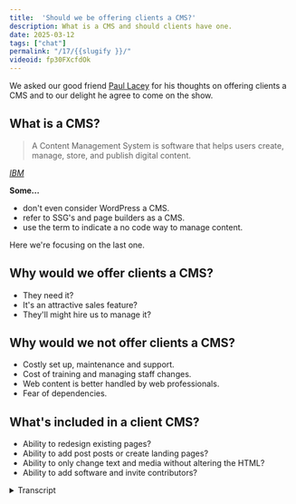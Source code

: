 ```yaml
---
title:  'Should we be offering clients a CMS?'
description: What is a CMS and should clients have one.
date: 2025-03-12
tags: ["chat"]
permalink: "/17/{{slugify }}/"
videoid: fp30FXcfdOk
---
```

We asked our good friend [Paul Lacey](https://paullacey.digital/) for his thoughts on offering clients a CMS and to our delight he agree to come on the show.

## What is a CMS?

<blockquote>A Content Management System is software that helps users create, manage, store, and publish digital content.</blockquote>
<cite><a href="https://www.ibm.com/think/topics/content-management-system"><abbr title="International Business Machines">IBM</abbr></a> </cite> 

**Some...**

 - don't even consider WordPress a CMS.
 - refer to SSG's and page builders as a CMS.
 - use the term to indicate a no code way to manage content.

Here we're focusing on the last one.


 ##  Why would we offer clients a CMS?

 - They need it?
 - It's an attractive sales feature?
 - They'll might hire us to manage it?

  ##  Why would we not offer clients a CMS?

  - Costly set up, maintenance and support.
  - Cost of training and managing staff changes. 
  - Web content is better handled by web professionals.
  - Fear of dependencies.
  

  ## What's included in a client CMS?

  - Ability to redesign existing pages?
  - Ability to add post posts or create landing pages?
  - Ability to only change text and media without altering the HTML?
  - Ability to add software and invite contributors?

  <details> 
<summary> Transcript</summary>


[00:00:06] **Nathan Wrigley:** Hello there and welcome to the No Script Show. After a couple of YouTube only episodes, we are back with an audio chat.

And for those of you who are watching the video version, you will see that we've got the first ever guest for this show. And it's Paul Lacey. Paul is a good friend of ours from the world of WordPress. He is a UK designer with experience working with agencies and will be able to help us with today's topic.

And that topic is, should we be offering clients, a CMS. A CMS, of course stands for Content Management System. Paul, thanks for joining us. How you doing? I'm doing 

[00:00:39] **Paul Lacey:** good, thank you. I'm not sure if I'm gonna help that much though. 'cause I'm probably more confused than the two of you. Oh, I think that's gonna be hard, Tom, but you, yeah, but you're right.

I do live in the world where this is. This is all going on as such. So I'm in the trenches with WordPress and CMSs and agencies and clients and all that sort of stuff, but I'm utterly confused about it all at the same time about where it's going and AI and should we be doing this? I'm definitely aware that we're, that, I mean think actually, I dunno if you know this, but yesterday was the an, the 25th anniversary of the.com boom collapse, when the stock market, collapsed and stuff.

and then obviously we've rebuilt the web from there, but I think we've still probably. Started off with some extremely bad habits compared to how the web started and, here we are 25 years later in another existential crisis. 

[00:01:40] **Nathan Wrigley:** Yeah, there certainly gonna be a lot to talk about. I should, before we get stuck into it though, firstly introduce David.

How are you doing, David? Yeah, I'm good. 

[00:01:48] **David Waumsley:** I'll just come in and say why Paul is here because I was asking Paul because we know with the, history of the kind of episodes we've done here, I've, we've all worked in WordPress and we still use WordPress, but I've recently been trying to play around with static site generators and with WordPress you get this content management system anyway, so why not offer it to clients?

So I, hit a bit of a dilemma because now I started to play with a static site generator. If I wanna offer that same thing to clients, I have to add in. So it's really made me question again whether I need to. Going forward for my clients or not. So really that's why I went to Paul, because I know he is really looking after more clients than me and has more experience, particularly with the kind of agencies I'm thinking, should I just drop that all together with the CMSs for me, even though I was a big fan and it's created a lot of work for me, I'm actually thinking it would be extra work now.

So I, that was really how you came into it. It's a, an elaborate ruse really to get you on the show, Paul, but, so I'm pleased it works, 

[00:02:57] **Nathan Wrigley:** yeah. Okay. So yeah, that's great. Paul, just give us a quick bio actually that would be quite useful. Just tell us what you're doing currently, even though it might not necessarily overlap with what you're gonna talk about.

Maybe you're in a transition period or something like that, but what are you doing right now? What kind of work do you largely have? 

[00:03:13] **Paul Lacey:** Yeah, I'm probably a relatively typical, Fairly experienced web consultant, working mostly with WordPress, and I used to have an agency, a small one, like five people or something like that.

But I'm now just me prefer it like that. And probably my balance of skills is I'm a jack of all trades as such that I'll do design work, I'll do development work, I'll do consultancy. I don't do any of the marketing stuff. So none of the SEO, none of the pay per click, none of that sort of stuff.

So I'm all about creating the website. that's where I come in. And then in terms of my balance of what my work is, I probably, if I break it down by income percentage, for instance, I would say that half of my income is looking after. Around 60 or 70 websites on WordPress care plans and just being like a janitor or a gardener, picking out the weeds for those websites as such.

I'd say then another quar, another quarter would be, retainers working for a couple of, different companies. One of them is, beaver Builder, so I help them with design work and some of that sort of stuff. And then probably the final quarter is what would've been my a hundred percent, let's say five years ago, or a bit more, which is, a client comes along and wants a website and then you take them through and they come to you and you are apparently the answer to that.

So then you say, okay, and then, and they give you money and you make website, and then there's some kind of process that happens in between that is probably completely different depending on who's doing it and whether it's an agency or freelancer. What kind of things that agency or freelancer thinks about at the time?

as for me, I'm probably just trying to meet clients where they're at and trying to help guide them. And if I can see that they're completely delusional, then I'll just walk away before the project starts. If I can see that they're open to, and that, that they, what they want to do is communicate their brand and their product or whatever it might be.

Then I know I can help them. And I know that it's probably never gonna be perfect because there's so many different variables, but I'll do my best to take them from where they think they want to go and tweak them a little bit as we go along. So I think I'm, o I'm quite good. I think at what I do, I'm not the best.

but I've, my heart's in the right place and I've got some skills, so that's probably where I'm at. 

[00:05:51] **Nathan Wrigley:** Nice. Yeah, this entire chat really is aimed at the building bit. We don't get into the marketing or the pay click or any of that stuff. It's all about the, pixels on the page, the HTML, the CSS, the JavaScript, and and interestingly, largely moving away from A CMS.

So this is an interesting conversation. I guess maybe we should start with the whole, what even is a CMS. that's obviously a moving target because what was true 10 years ago obviously isn't true today. But can I just throw that question out there and let's just see if we can define what a CMS is?

should we, I don't know. Should I go David first? What do you think? I was just wondering if you should bring up our 

[00:06:29] **David Waumsley:** show notes here. 'cause we've got a, an existing definition on here and I can read that out, which is according to IBM, and this is similar to other definitions. A content management system is software that helps users create, manage, store, and publish digital content.

Now, under that definition, I'd probably call my computer or even my mobile, A CMS, because, it can help me do all those things. That's true. I think, and I've put some things down on the show notes here, is that. Perhaps it depends on the context, which we're CMS. So I've put a note here that some don't even consider WordPress A CMS because of how, they might compare it to other CMSs that give you more outta the box choices with your custom fields.

Some refer to the thing that I've been moving to, which is a static site generator levity in my case, or page builders as a CMS, which I guess they are, under the definition. And I think the one we're using today, which is what we're focusing on because we've become responsible for it, is, using it to indicate a no code, way to manage content.

Something that we might give to clients. 

[00:07:50] **Nathan Wrigley:** yeah. Okay. Anything to add to that, Paul? 

[00:07:54] **Paul Lacey:** yeah, I think that's a good definition. Just, it's just, you can see that. How CMS is, especially this, if we just say a word, a website, CMS, if we narrow it down to that, how there's been so many different iterations o of that over the last 20 years and you can find a problem with every different concept of how that was done.

It's funny because you can look back and see how certain things were done, let's say 10 years ago in something like WordPress and think there's such good aspects of that, but the way that you had to build it was clunky. So that, so it seems that, the focus with the CMS should be content, but in the last 20 years it's been the CMS is there, but the focus is on code, or the focus is on accessibility, or the focus is on speed, or the focus becomes on design, which is probably where we're at now, where there's too much of a design layer in mixed in with it, which is where we're the problems.

[00:08:53] **David Waumsley:** Can I ask you a question? Just at the start of this. So if you were starting afresh now, in a way, which is what I'm doing now, do you think you would be, if it wasn't already there in WordPress, do you think you would be offering clients A CMS just off the top of your head? 

[00:09:11] **Paul Lacey:** so I guess if you could, the question to me, first of all, I'd be a plumber instead.

good answer. So if you remove the financial aspect, the financial pressure, yeah. Because essentially we are where we are with how, what people want as such. So if I was looking at what people want and I needed to make hay while the sun's shining, then I would probably do something similar to what I was doing now, if, I was looking ahead, I.

I would be focusing much more on the UX side of things, the more human side of things. And I'd be also probably looking at which sectors are, rocky at the moment. So I would, I know what you've been doing, David with, static site generations. I really envious that you are able to do that.

And I do feel stuck in WordPress. I'm institutionalized into WordPress, so if I could remove all the baggage, then I would want to reevaluate everything. And I may well come back to WordPress, but probably not for everything. And I would probably be able to, look at it as a tool that did a particular job very well in the right hands.

but it's definitely hugely problematic. And, the static site generators. To me, it feels like what WordPress was like before page builders without a database, with a CF page builder type scenario and stuff like that. That's what I've seen from systems like, sta I think it's called.

I'm not sure about the one that you use, the 11 t. Yeah. And, but yeah, no, I would, I want to do things differently actually. I do want to do things differently now, but it's so difficult to get out of lane. Yeah. Because there is a constant flow of, and the demand is to do things the way that everybody else is doing them.

That's what the clients seem to want as well. Yeah. 

[00:11:18] **Nathan Wrigley:** But also, you've probably got a heritage of SEO and what have you and You paint yourself into a bit of a corner, don't you, with all of these things. Yeah. And you're not always in 

[00:11:26] **Paul Lacey:** the driving seat as well. so being a website builder.

This isn't if you're a builder or a plumber or a, going back to that sort of trade or an electrician or sparky as they would be called. the plumber comes along and, or the, sparky, the electrician comes along and will point out issues that is wrong with your house that you, that a different person needs to solve, but they'll just tell you about it.

Whereas, a builder of a house tends to hire all of those people and pull 'em all together and they're running the show as such. So I find myself a lot of the time in the, I'm, I wasn't at the beginning of the conversation. I'm brought in and I just need to do the thing that I'm being told to do and then leave, and that's me done sort of thing.

So it's nice when you're not in that situation and you are leading, somebody comes to you and they're, ready for a clean slate. They say nothing has worked. And you can say, we do need marketing people, but I can definitely help you get this framework right from the beginning. But I find that to be a rarer, thing.

And I think that a lot of those people who have that good intent as a client get guled up by a bad agency. So that's the big problem for me. I think these are just tools that are being completely misused and corrupted. yeah. 

[00:12:49] **Nathan Wrigley:** Can I just interject a couple of things? So the first thing is, your, point Paul, about being slightly jealous of David.

I think David's managed to unlock some sort of creative future in which he's not constrained by A CMS. And it doesn't matter which CMS you're using, it brings constraints. It's, it's got benefits on the one hand and it's got constraints on the other. And WordPress, just like anything else, will paint you into a corner in certain respects.

And David's painting himself in the pixels on a page. Aspect of it. he can put anything anywhere and be led by, Figma can be his best friend. He doesn't have to worry about, what it will show. He can build that. But also, David, could you just scroll back up a little bit? I want to just address something inside the CMS thing, which I think we missed, which is the, helps users and I think that's, we'll come onto it in a minute, why we would use a CMS, but I think that's one of the big things about it, about using a CMS.

It's not the managing and storing of data. 'cause they all do that. They'll all store images, they'll store text, they'll lay out, with some templating engine, how it looks. But for me. The user bit is the crucial bit. It's the fact that it comes with all of that built in the authentication layer, the multi users, the permissions and all of that.

I think that's one of the crucial bits that kind of o often gets lost. And certainly on this show we ne we never talk about that 'cause we're all about the pixels on the page. But that's one of the nice things that WordPress brings out the box. Soon as you've installed it, you've got not the best implementation, but you've got a fairly decent implementation of users and permissions and roles and all of that kind of stuff.

So I just wanted to mention that. So with that being said, shall I, move us onto the next thing? So we've, I think we've explored what A CMS is. We've all stated our, case there. And then the next question that we were gonna raise was, why would we even offer it? And I think I've maybe just opened the door with that a little bit, talking about, Clients can log in. we're all familiar with that. Ev every client on earth has used some sort of social network where you go to a login page, you type in your password and username, and you can publish content in that way. And we're all familiar with that and we can share it and, all of that kind of stuff.

So maybe that's one of the reasons, is that, yeah, I mean 

[00:15:01] **David Waumsley:** it's, whether they need it or not. And I guess this is the question I've been asking a lot. I gave it because I needed it personally to manage the content, to create the site as the person building the site and then offering that over to clients is the bit because.

I know all the bad things that can go wrong. The client, if you've set it up in the wrong way, the client can go and break things that can spoil your pay speed. SEO, responsiveness, accessibility can all get out the window. If you set this up wrong. They can even create security risks. They can even run off with something that's yours, like your licenses and a, WordPress set up and take it or invite other people in.

So I know all the things here. So it gets me back to that question, we'd offer it because they need it and yeah. I've been trying to think out with, most of my clients have come to the conclusion, the ones that I presently got, that not many of them actually need it. If I could offer that service to do the updates on their behalf, that would be a better situation from my experience.

But Paul, you've got wider experience than me with different people, so you might be able to come in with some kind of ideas where people really do need it, 

[00:16:12] **Paul Lacey:** Yeah. you're right. You're absolutely right that there's. Like a question, does somebody need it or not? And some of the clients that you've got, you've right to assume that they don't and that, the, you're like a personal trainer nutritionist for them.

And you're, making sure that their online presence is healthy and you've identified that it can live in this kind of sphere where they don't, need that as such. And I think there's always gonna be a, segment of the market where that's the right thing. And the fact that those, if people like yourself can find those clients and give them that correct solution, means that you're probably saving them like from the next website failure that they were gonna have in WordPress, but let's say WordPress or something like that, because they didn't need it, and you guided them in the right direction.

I think why would we offer a CMS, so first of all, I think, If we just get rid of like a whole load of market segments in one quick moment, massive blue chip companies will need to manage content. So they have to have CMS, they've got, intranets and gigantic websites and multiple people managing stuff.

And then you've got a news website like the BBC that clearly needs A-C-A-C-M-S because you've got journalists and content creators just publishing content there. And then I think you've got the segment that we're probably all focused on, really, which is the SME small to medium enterprise or SMB, small to medium business, which typical businesses, I don't know, let's say anything between one and 200 members of staff, let's say is a, might come into that.

And that is probably where 90% or more of our clients have come from. they're also the. The clients who are under the most threat, I think, from both sides. So they're under threat from, let's say you've got a company with a hundred people. You are under threat from market disruptors with a, team of five from one side who are extremely agile.

Then you also are under threat from the massive corporations who are looking at that. You've got, you are making some money and they wanna make that money instead of you. Why? Why should you make that money? They can do it. And so what I wouldn't really want for that SEC sector who are already under threat as such would be to Have a situation where they can't communicate anymore. Whereas the Agile people can, because they can hire you David, for instance. 

and just have you doing their website for them. And then the big corporates, they can spend whatever they like and have huge teams. And then the people in the middle are becoming less agile on the one side and on the other side, they're less able to communicate without CMS.

So to me, kinda and, it, the problem is it's just been done so badly for that sector. I feel sorry for that sector that, agencies, especially agencies. 'cause I see a lot of agencies and I see it, I, and I'll, talk about this in a minute, just the trend of. Dumbing down what the agency is offering and hiring, very young untrained people who are full of energy, but they are just trying to pay for their car insurance while they're living with their parents still.

And they'll do anything 'cause they need that money. But I think that, those SMBs and SMEs in the middle, those are the people who are struggling the most probably to be unique and get their voice out. And the CMS is a way that they can do that on the internet, on the web. 

So that's why they need it.

The problem is, I think, as I say, the way that most of, the way that I'm seeing it implemented by agencies and freelancers is super problematic. And then also you get the other side that those SMEs often have kind of dictatorial type CEOs or. Heads of departments who are, even if they got the right person to hire, they decide that they're gonna power trip that person or that agency and just get them to magpie or copy something that they've seen one of their competitors do.

So you have all these terrible forces working against the SMEs, I think. And so I dunno where we go from there, but I think that's why I think they need them because you can't, if you take it away from them, then you've taken away the opportunity for them to do it. So really I would prefer that they have a CMS, but the entire sector becomes better educated on what, how they should be using that tool.

Because a tool like WordPress is a design tool and a CMS now. So it's both, and a lead capture tool. It's doing everything and, that's probably where the problem is that I. The, you have lots of smaller agencies as well offering cheap solutions and lying about what the result of using these cheap solutions is gonna be.

So there's, I think it's, I don't really like the term disinformation, but I think there's, it's, we're full, of that, that in this sector. Yeah. That's a big problem. 

[00:21:34] **Nathan Wrigley:** David, can I ask, because you've obviously stepped away from doing a CMS, what are the things that you, that, that have be called your calling into question?

So we're not moving on to why not to offer, but it's somewhere in between. what are the things that you, have questioned more recently about the need for A CMS? 'cause I know in my case, a lot of the use of A CMS was really. Came down to my convenience. It was a tool that I understood. I could implement it with one click of a button.

there's hosting companies that you just press one button and look, there's WordPress. We had amazing tools like, page builders and things, which allowed me to just forget about HDML and CSS and become de-skilled in that way. plugins that whole architecture plugins, that meant that, if it's been, if it can, be done, probably somebody's done it and I didn't have to worry about that.

why, are you dissuaded recently? So it's not the what, why do we not offer it? But just what are the things that you've called into Question. 

[00:22:33] **David Waumsley:** it's, with a lot of my clients, I've never really thought about the process of when the people who are updating the content themselves on their own, that staff changes.

And there's usually nothing in place for when that happens. So you might train somebody for the first time to manage their own CMS. But as Paul was talking, I think I need to throw this in. It reminded me that. When I'm saying, not offering clients, a CMS, what's the reason why we might offer it?

In effect, I still am offering them a CMS. So the recent site I've done is You are the cms. Yeah. but yes, but actually 11 T has been the cms, which is replicating what I would've done in WordPress for a blog. So I have content managed the, layout of their content in an easy way. They've got it.

The only difference in this case is I haven't given them access to it. You're the gatekeeper in a No. so in a way, my, my own question is a bit of a silly one because effectively I have given the clients a CMS. What I haven't done is offer them a no code way to interact with it. 

[00:23:46] **Nathan Wrigley:** There's no URL where they can log in.

It's more sending David an email with the new content that we want to be. Yeah. So I 

[00:23:52] **David Waumsley:** have to update it, which is, so yeah, my, I, guess my concern, which I'll, I mean I did put some bullet points in here is, but that if you are trying to set up a CMS is that, it can be, WordPress makes this easy.

It can be costly to set up, and then you have to maintain the thing, which is an extra cost and you have to support it. You have to make sure that it's updated and secure. And then the issue that I've run into before is the kind of extra cost in training somebody to be able to use the CMS that you've set up, assuming that we're setting it up for them to use in a sort of no code way, and then manage those staff changes.

And that, this big argument that I've seen a lot in the WordPress space recently, which is seems ironic to me, is that argument that is well. you shouldn't be giving clients any access to WordPress. That's for you to do. You use it for this one? This would only be handled by web professionals.

Anything going on the web needs somebody who's trained to understand SEO, the consequences of it to know. And I do think, there is, there's that fear of dependencies is a reason why not to offer it. You're dependent on the CMS that you've set up. If you can do it yourself manually, but, 

[00:25:06] **Nathan Wrigley:** Yeah, that's definitely a hot topic at the moment, isn't it? The idea of becoming a professional again, because I wonder if people feel their cake is being eaten by the platform itself, if it's so easy to use. Why do we need a professional? I, what you've done in gatekeeping, your access in that you've inoculated yourself from the, the clients basically, they're either gonna move away from you or keep going with you, and there's much less, we can do this blog post ourselves.

We can, add a page here and a page there and what have you. Everything has to go through you. So I think, I know that you are not doing it for those cynical reasons, but I think there is something quite neat about that model. I think it's quite nice. 

[00:25:47] **David Waumsley:** Yeah, it's a, it's one that I've still got to test that and that really, because what I've had to do is, I've had to say in the same way that Paul has already said like 50% of his kind of income is through managing and hosting ing after these things.

That was really, that was going to be my passive income. It didn't turn out to be quite so passive 'cause you had to keep updating it all the time. Now what I'm trying to do is, a way of avoid is, some of the issues I have by giving the client a code free access to the website is to say, okay, I still need the retainer.

You still need me to be around. so what I'm gonna do is charge you pretty much the same as what I did if it was WordPress. I don't have to do the security and the updates that went with it. I don't have to pay the same for the hosted. So what I'm going to supplement that with is the fact that I will do your updates as part of that.

So I will go put the code up when you need those updates. But it's untested at the moment because I don't know. I don't know if somebody might just see that as a way of abusing it, and every day they want a new update on their website because I've offered this as part of their yearly package. 

[00:26:55] **Nathan Wrigley:** It's interesting.

the honest truth from my experience anyway was that most clients that wanted a blog or some kind of functionality like that basically wanted it on paper only. they had this idea that they were gonna write this incredibly influential and powerful blog, and you go back two years later and there's the first post which was published exactly two years earlier, and then nothing got added in after that.

yeah. It's interesting. just on the last bullet point there, you've got under the, why would we not offer Clients to CMS? You've got fear of dependencies, and we spoke about this in a previous episode. My position was a little bit like, haven't you just swapped one set of dependencies for another though?

So instead of WordPress, you've got 11. Exactly. so you've not entirely, inoculated yourself against that, but it's definitely different. No, it's a different dependency 

[00:27:44] **David Waumsley:** in the sense that, Your dependency on something that's live and dynamic. Yeah. It means that your site can break. Yeah. Where when it's on a static, it's, already there.

So if 11 D disappears, actually the site isn't gonna, the site is still there. That's a good point. And you'll just have to replace it. So it's a site you have lessened your dependency, if you like, or, the impact of having a dependency. Yeah. 

[00:28:08] **Nathan Wrigley:** And it's a single dependency as well. Whereas WordPress tends to be a dependency itself and then a series of other dependencies called plugins, which you've obviously got to then maintain and what have you.

okay. Interesting trade offs. Are we ready to move on? Are we gonna move on to the, what's included in a client cs? yeah, that's, no, I think Paul wants to chime in. No, 

[00:28:29] **Paul Lacey:** it was just making me think. 'cause I, a lot of my clients in that last 25% of work that I do wear is.

Building websites for people are agencies, but I don't really have any clients anymore that are a design agency or a web agency. They tend to be a marketing agency. So the website will just be one part of a wider solution. But, so it's feels like where you put the gatekeeper as such.

'cause they tend to be the gatekeeper for their client and they are gatekeeping all aspects of the online stuff. the pay per click, the SEO, the website content, the blogging. So I'm thinking about one particular agency that I do a lot of stuff for, and they tend to roll out the same solution for this particular niche and they will write the blog posts for the client.

One or two of those clients wanna do it themselves, but it's rare actually. but they'll also be doing the SEO quite heavily. They'll also be doing, analytical things and. Putting kind of popups in different places and then creating sudden out of nowhere, webinar pages or sign up for a brochure pages.

They're constantly creating new landing pages. Not necessarily that they're doing it particularly like really well. For instance, a lot of the time, like for instance, if they gave me every, and I tend to hand over a, solution to them that they then do that. And I know that when I see them creating the landing pages, in my humble opinion, I could have done the landing pages that they tend to then go after I have left the scene much better than they have.

And that's probably, that's because they're not, they're doing everything. They're doing landing pages, SEO, all sorts of things, and they, just haven't read, Yakob, Nielsen's books for instance. They're literally straight out of college or apprenticeship. Yes. And they're just learning.

They're just doing what they're told as such, or copying other things that they've seen on the internet. but I, with how you are doing it, David, you become the gatekeeper as such. I know for a fact that wouldn't work with any of those clients unless there was some change to how it was done.

Because the changing of the content is, let's say just one quarter of the things that they're managing and they're doing SEO on the site, they're doing AdWords, they're creating, they're optimizing landing pages to get a better score on the pay per click so that the cost of the pay per click goes down.

There's so many different aspects that seem to be, going on a search with some of those, whereas I have other clients that would fit. the concept that you are talking about, David, really perfectly, I even have two clients that I've got in my mind that do the same thing. That one would be perfect for how you do it and one would be simply not work.

And that's simply because one of those clients has an internal marketing team. And they're cons and they're more sales focused, even though they essentially have the same product. The other client has the product but is more of an advocate for the concept of the product. And then so, for instance, I remember years ago Tesco is a, big supermarket and they started selling insurance.

I used to work for a dog magazine, online dog magazine at the time. This is going back over 20 years. And they wouldn't advertise in our dog magazine. they were more interested in writing an article for the dog magazine that just, I. Educated con people who had dogs that insurance was a good idea and then they were confident that people would find them as such.

And whereas the other client that I'm talking about that as the marketing person is getting ads here, doing landing pages here and, is just, and, they, and one of those people, pays me 75 pounds a month and the ever pays me 400 and the one who pays me 400 is the one that is doing more stuff themselves that needs me to help them.

Interesting. Whereas the other person who's paying 75 is. Paying for these problems as such, they're paying for the fact that the website is in WordPress and needs security patches and stuff like that. So that's in a way where I envy David's position and think, I wish I could have given them that solution, but I don't know how to do it.

[00:32:47] **David Waumsley:** Paul, what you said really, made me think again about the page. So I'm thinking about the pages in its entirety, but you've just made me realize that page could have different people who need to be involved in that page, say in the metadata for, for just the SEO or maybe even for adding in ads.

they need to add because they've got some sort of campaign. I haven't really thought about it. The thing that I. What's mostly thinking is that even when it comes to a blog post, which is a fairly easy thing to do in say something like WordPress, now as I've learned a little bit more about the Semantic web, there are lots of things that can go in that blog post that I would mark up better than the client because it's just not available to put things in the correct tags, say a blog quote to be in there and the citation under the site.

Those kind of things, even the way that you might, add in numbers or whether you'd use an ordered or a numbered list, all that kind of semantic stuff is stuff that I've taken care of. So really, you've made me think about, yeah, it probably wouldn't work even for some of my existing clients for me to say, okay, I'll do it all for you, because they will just need to be in two different 

[00:33:56] **Nathan Wrigley:** aspects of the same page.

Yeah, you've definitely honed down on a type of client that it works for though, haven't you? Yeah. So it definitely, it works in the scenario that you've described, but in the wider world, the scenario that Paul's describing, I don't know, SME or something like that. Yeah. It's not really up for negotiation, isn't it?

The, fact that it's David, I know. No. Okay. Interesting. 

[00:34:16] **Paul Lacey:** I think it might be solvable. it is just the, tide is so powerful with WordPress at the moment, I think. Yeah. And which might not be the case forever because I. It is WordPress is rather self emulating at the moment to a certain extent.

How, how much damage happens from what's going on with WordPress, is left to be decided as such. But, a few things. First of all, I think looking at the future, the way that I'm describing people want things to be done. I don't think that is actually sustainable. I don't think that will survive AI properly.

I don't think, I, don't mean like AI building websites. AI being the way that people inquire about information. And when instead of googling now, people will type something into an AI tool and then it will present almost like a custom made. Content, which includes bits of stuff from other people's websites and citations and videos and that sort of thing, and this kind of total mess of how, let's say agencies I find are doing it with WordPress where the, all the tools are in that one tool I don't think will survive because I don't think that semantically it's good enough.

And David, what you are talking about when you've got these blog posts and that you can properly on behalf of that client semantically structure that in the correct way. And let's say even tag on to regular editorial, semantically connected advert type things and marketing things that then get pulled in.

So if you are looking for a new bathroom designer or something, then yes it can then the AI tool in the future might go out and grab that information, about what you want. But it might also semantically know to pull along with it, these particular providers. That have correctly semantically described their tool outside of things like AdWords and Google AdWords and stuff like that.

And I think it is fixable because it's just a case of it's, let's say if we take SEO and doing meta tags and stuff like that, and David, you don't want to be doing that because some other SEO person is just constantly hassling you every day to change stuff. It surely is fixable that there is some kind of script, an external tool that just gets slotted into the header of the head tag of your static websites.

And he is able to do that as a kind of headless way of injecting a SEO stuff into pages. Yes. Yeah. I'm sure that's a thing. So I don't think that any of the things that are a concern in the way you are wanting to do it, David, is, not unsolvable. I think the biggest unsolvable part of it is this kind of, the direction of travel.

And but, I think we were talking earlier about just general society before the call about will, at some point everybody say we've had enough and we're pulling ourselves out of the matrix. And I think at some point having seen SME businesses getting, finding it harder and harder to succeed on the internet at some point.

that's gonna, that's gonna implode and get to a point where change is forced and people are saying, why isn't this working for us? We're going to an agency. They're telling us that this is how we should do it, and we are not getting the results we need. What are we doing wrong? And then slowly people will start, realizing that every aspect that, of the thing that this company wants to do online needs to be done much more professionally.

So the blog needs to be added professionally. The blog needs to have semantics. The SEO needs to have a proper strategy and that these things shouldn't be constrained by. They all have to live in WordPress or Jula, or Drupal. They different professionals who are all good at what they do, have their tool that isn't constrained to one platform.

I think that's where it has to be in the future. so I think, I wouldn't say. give up on what you're doing there because that's why I'm saying I'm envious that it feels like you are in the right direction. You're just, and I've always felt this way about you, David, that you've always been ahead of the curve, even though you won't perhaps think that you are, whether it's page builders, genesis in WordPress or something, you're always, ahead and being a thought leader on these things.

So when I see you talking about this stuff, it makes me think I need to listen to what you're saying because it'll probably be reality sooner than we know. 

[00:38:54] **David Waumsley:** so that's so kind. I'm sorry. I You're the right different 

[00:38:58] **Paul Lacey:** David. I was thinking of somebody else. Absolutely. I didn't recognize I was 

[00:39:01] **Nathan Wrigley:** questioning every word of that last paragraph.

Honest, but 

[00:39:04] **Paul Lacey:** you know what I'm saying. Yeah. you are thinking outside the box when people like me are stuck in the trenches and just trying to get some sleep and survive the next day and see whether, see where the direction of travel is, and then aligning myself to that and doing my best.

But you are thinking outside the box and you've dragged yourself out of that and saying, I, I'm now thinking intellectually about how this should be done. there's an aspect of your lifestyle that wants to contribute to that as well. But I think you are not constrained in the same way.

An agency with let's say 20 staff who's struggling to, pay the staff bill, they've forced themselves into bad practice. unfortunately, 

[00:39:47] **David Waumsley:** you said something that I thought was fascinating in that really, 'cause it just made me think, maybe I'm misreading it, but it sounded like you people needed a content management 'cause they needed to keep changing their content because they needed to appease Google and send more traffic to their site.

So you almost get into this cycle. Is that kind of a truth of it? They feel like they need to be constantly changing the content, perhaps more than they actually need to do. If they may be did less of that and did it better, it might be just as successful. 

[00:40:21] **Paul Lacey:** It's probably also a numbers game to a certain extent that yeah, there is just not enough people with the skills that you will now have to make all the websites that need to be made just in that one sector alone of SMEs, There just simply isn't the, knowledge and the training. So for the time being, the, while people still want to make a brochure site that is lead generating. the only way to meet that demand is to have people who are semi-skilled, yeah. Taking control of these tools like WordPress and pushing out solutions on mass and trying to make that be done cheaper.

So I wonder, it makes me wonder in the future that this problem gets solved with ai whereby we, where the, this current design layer that we've, I think we're stuck in, we have this design layer, which is page builders have en enabled everybody to be a designer. The products themselves tell the end users that they, Hey, you got this, you can do this, use our templates or, whatever.

And Then it creates like a false sense of security that this is all doable. And really, this, we're talking CMS content management system. So I think it has to go back some point to content being the important thing created semantically using, as little dependency, a small amount of security, problems as possible.

And that at some point you'll just use some kind of device to query the internet. And you will need to be able to define that probably through a professional who now is no longer just stuck moving pixels around the screen, but he's taking an equivalent of a blog post. And let's move that to a landing page.

Let's take a blog post and move that to a landing page, right? And say, okay, here's a landing page. here is my most important message. this is the priority of my landing page. And then you are guided through the process of ensuring that you create a semantically correct landing page.

That only has a certain way of presenting itself on the tool that you use to query the internet. So there isn't any more kind of, should we have a red button or a purple button or something like that? You put the brand JSO file into it. I don't want to talk, talk like I'm talking about Gutenberg here, there'd be like a brand js o file that these tools have, and then it'll be a case of semantically presenting your content to something that becomes, again, a content management system.

The only problem with that is it feels like we are then talking about tools that are created by Facebook and these gigantic, yeah. It's also, what we probably need in the future, ideally, which is what I imagine that the W three C will be moving or advocating for would be tools that allow you to create.

Content that is static and security doesn't, isn't a problem. But somehow that we are encouraged to create this semantic content without the big corporations being the gate, the gatekeepers to that. But the AI tools that are controlled by the gatekeepers and the big corporations are able to query us and whoever does it best, whoever presents their content, whoever manages their content best, ends up being at the top of the ai.

Queries getting presented to people with products and stuff like that. So I think, content, they say content is king, don't they? And I think that's, we've lost sight of that. I think most, a lot of my clients have totally lost sight of that. It's just, I would class it as chaos. It's king chaos.

It's chaos. and you just sit and look at it and think, this doesn't feel like how we should be doing it. 

[00:44:13] **David Waumsley:** Can I just ask you, 'cause I put some notes on here, which just, I'll just read through them quickly, those listening to it, which is, what's included in, client CMS is that the ability, as you were mentioning before, to redesign existing pages with say, a page builder, which you've got that option now.

Is it just the ability to add blog posts and perhaps create a landing page? Is it only to be able to change text and media without altering any of the html? So you're Actually really nailing that down as you were talking about, And also do we give them access to, they can add in their own software, plugins in the case of, a WordPress or even change the theme or invite extra contributors without it say we're managing it.

That could be a quite a concern if they're allowed to just invite anybody in. And you don't, you haven't vetted them to 

[00:45:01] **Paul Lacey:** Oh, that, that's another part of the KSIC all the time. Yeah, totally.

[00:45:08] **David Waumsley:** Yeah, I, that's my experience. it's quite limited with people who might invite, generally I'm dealing with the business owner directly, but, there are certainly plenty of clients I've had and almost anyone who's got a larger organization, I, I'm suddenly getting an email saying, we've got this new user in the WordPress site that I'm still managing, and I think I, I've given all these people an admin access so they can give them an admin access.

Yeah. I dunno what that means. Yeah. It's quite a scary thing for me. 

[00:45:38] **Nathan Wrigley:** Yeah. Okay. I, how do we feel we're doing in terms of time? I guess in order for this chat to come to an end, we need to draw a line at some point. Is there any points on that, document that we're looking at, if you're watching it on YouTube that we haven't yet covered off?

Or is there something that we ought to discuss before we wrap it up? 

[00:46:00] **Paul Lacey:** I've only got one, one thing that's on my mind, and that's probably like what I'm scared about and what I'm optimistic about. So I'm scared for my own job in the future with AI and all that sort of stuff. I'm scared for that sector.

I'm talking about the SME sector because without them I probably don't have a job. that's my, that's the source of my, pipeline as such, whether it's direct or through agencies and stuff like that. So that's, what makes me nervous. And I wasn't nervous five years ago, but, I see the tools that are out now and I, dunno if I'm nervous because I just can't see what the future is.

But the thing I am optimistic about is that I do think that, that AI will solve a lot of the poor, poor skills in the industry or the bad advice, those sort of things. I think it will. I think that you will need professionals who are more like a orchestra conductor kind of thing. Oh, interesting.

And, like a technologist as such, and, which is what I did at university. My, my university course trained us to be technological managers of anything, whether it was sustainable energy or websites. I went into website stuff. Some of my friends went into different things. But essentially it's understanding where things are going and then being, a, an advisor and a, kind of guiding light for the people who are downstream of what's happening as such.

I'm exci, I'm excited about a much more semantic web. I'm excited about, getting some of the churn and burn, mindset out of the industry as well. But yeah, I'm definitely nervous for my own, wellbeing. What I'm hoping is that I can. What I've always done is, tweak what I do every daily and yearly as such and, see what's coming.

The only problem I have right now, which I've never really had before to this extent, is I really do not know what the future looks like. I, don't just mean, nuclear war, there's that obviously as well, but I, honestly can't fully understand where the web is going. One day I wake up and I think I've solved it.

The next day I'll wake up and I've had a terrible dream about it and everything. I'm completely irrelevant. It doesn't matter, I can just, I guess I can retrain as a plumber, but, as, I'm saying. Those are my fears and, my hopes and fears as such. 

[00:48:39] **Nathan Wrigley:** I think it's a really interesting time.

I think confused. I think everything's been, yeah, everything's been driven by humans and they're such measurable things. Although on mass we can be innovative. The pace of change has been fairly pedestrian. you can, predict largely what's gonna happen in the next year. I think now in this era of reliance on, let's just call it ai, basically you speak to a machine and it gives you something back.

I do think we're in for some seismic change. And also all of us are on the on the, one side of life, let's put it that way. We're no longer spring chickens are we, so we have that against it. Probably a good thing. We don't have to 

[00:49:16] **Paul Lacey:** be here for the apocalypse of the That's right. we, 

[00:49:19] **Nathan Wrigley:** bring a different level of experience, but at the same time, we also don't have that sort of vim and vigor that the, Utes do.

And now that I've said the word Utes, I think we should probably draw this episode to a close. yeah. do you know, can I just throw in something at the end there? Of course. Just to follow on from Paul, because, I think all the things that you said about me kindly apply to you. It's just about questioning and, it takes me full circle with this whole thing that we're doing with the No Script show.

[00:49:48] **David Waumsley:** We started with a vision of the future for web design that we borrowed from The Talk by Jen Simmons on Intrinsic Design. And I think this is having a big impact. And for those people who like the craftsmanship of web designs, it's a big change because we're going from this period where web design has always been about copying what print design did, and then the tools came in to allow us not even to have to deal with the web material.

We didn't need to know HD ML and CSS and how browsers worked. And I think what's. Now happening, and that's this movement which has started this show, is the fact that we're moving towards this period where we do need to understand the web. The semantics are important. We actually exclude a whole bunch of people who can't see the web and the web is going on.

More devices that we get back to the craftsmanship of understanding how the web works and get into HT ML than CSS are fresh because it's more powerful and more flexible. Than the tools that we previously had. So I think there's a, my optimism is that changing role, this move to the web being on everything for everybody.

And I think that's a new audience. It can meet people who previously couldn't access the web in the way that we want them to do, which is similar to print. So yeah, that's how I tied this up. really agree with that. Yeah. 

[00:51:09] **Nathan Wrigley:** Yeah. I'm gonna just throw a sort of spanner in the works a little bit there and say that I, have no idea that even websites will be a thing because I, can see a future where the device is just completely just built in order to service you as an individual.

And you'll talk to it and it will talk back to you and, when was the last time you sat with somebody that you know closely and per perused together a magazine. you just don't do that thing. You have a conversation. Can you recommend a plumber? Yeah. What's their name? Oh, his name's Pete.

What's his number? Okay, there's the number off you go, talk to Pete. That kind of thing. I don't know, I'm not entirely sure that the HTML, the CSS, the static screen that we all sit down to, or the thing that we hold in our hand, I'm not sure that's even gonna be the divis of choice.

and when I say I'm not sure, I literally don't know. I'm not prophesying that I have some insight. It's that I just don't know that the flat rectangle that we hold or the flat screen that we stare at, or the TV or whatever it may be, I, don't even know that's gonna be the medium that we consume.

the, yes, Pete future. Pete needs 

[00:52:20] **David Waumsley:** Pete, he's getting word of mouth, but he needs this C-S-S-H-T-M-L unit, which can go out to the hold of the web in different forms. So he needs us. 

[00:52:31] **Nathan Wrigley:** I'll talk to Pete urgently and, can I add one thing? What you said, Nathan? Yeah. 

[00:52:36] **Paul Lacey:** Because I, honestly, one day I wake up and I'm like, we don't need web websites anymore whatsoever.

And then the next day, of course, we need web websites, but I'm wondering if you know what a website just becomes is, because essentially if you look at X ML and HML, it's structured content. At the end of the day, it's essentially a static database. So I can't see a situation where we don't need a static database of information online.

And it just so happens that the way that tends to be presented, and I can't see, I can't see how it won't ever be presented in this way, is through HTML and websites. I just think we'll just go back to what the web started as, but with structured content, and we will still need some presentation layer to it.

I just think that the, this kind of very designed website, I. Concept that we're, we know at the moment will start giving way to this kind of flat database of information structured with HML and XML, with a presentation layer of JS and CSS, so it makes me wonder what point of JavaScripts will be in the future other than, Creating applications that query things. I can't, it makes you think j JavaScript will be a pointless thing to have on a website because it just needs to be flat information. What's the point in moving things around? So that's where I think the websites won't disappear. They just, we might just not go to them as much.

They might be just pushed to us, but the data is still coming from Yeah. So it's 

[00:54:09] **Nathan Wrigley:** more like a repository of data which is presented based upon the thing that you are holding, which is what a content management 

[00:54:14] **Paul Lacey:** system is for. Yeah. Yeah. And our, 

[00:54:18] **David Waumsley:** job as designers is to make that this static content is presentable.

We, we give the browser instructions to how to present it to a growing range of different devices. and that job will always be good point with us. And because we'll always need to, as that changes, new devices come on. And as we need to communicate in different ways with each other, I think there's a good future for, I think it's the best time actually at the moment for 

People who are web designers. 

[00:54:47] **Nathan Wrigley:** Yeah, I love these conversations where we get into the more sort of philosophical side of things. It's really interesting, gazing into the future and just pontificating what it might be. Of course. Who knows? Maybe we'll turn out to have, yeah. I think anybody who 

[00:55:00] **Paul Lacey:** tells you what the future's gonna be doesn't clearly know all the variables.

[00:55:04] **Nathan Wrigley:** Perhaps we'll all be shoveling coals into steam. We'll find out. We'll find out. Yeah. Yeah. on that bombshell, we'll wrap this episode up. It just remains for me to obviously say a great big thank you to, to Paul Lacey for joining us today. Who knows, maybe this will be the first of many appearances, but really nice to get your insight into all of that.

Obviously, David's with me every single time. thank you to David as well. Paul. Just before we go, where can people. Get in touch with you, find you, 

[00:55:32] **Paul Lacey:** please don't. But if you really must, then you can go to Paul Lacey Digital. and also guys, it's just been so nice to reconnect. Do you know the, the first ever chat I did before I was in my chating days was with you guys and, so to, to have, years and years of not doing it and then coming back and it's, you two is just the best, Aw, I wouldn't wanna do it with anybody else. That's so nice. 

[00:55:56] **Nathan Wrigley:** Thank you so much. Okay. We'll be back with another episode at some point in the near future. Until then, stay safe. See you soon. Bye-Bye.


  </details> 